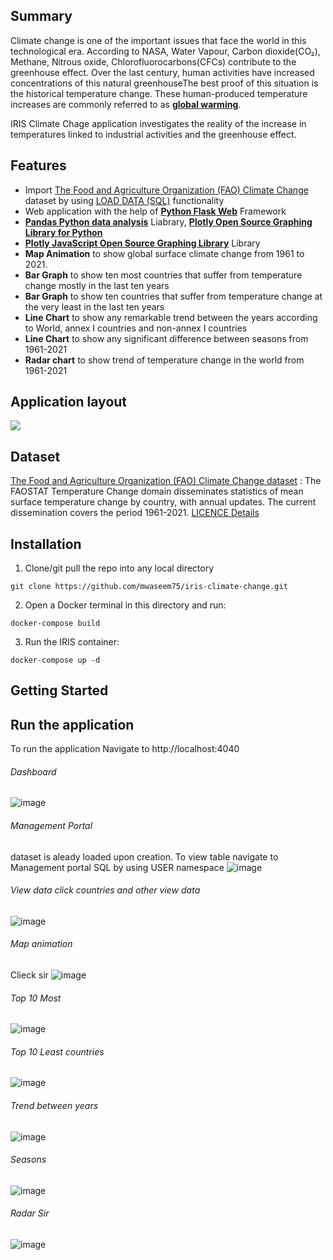 ## Summary
Climate change is one of the important issues that face the world in this technological era. According to NASA, Water Vapour, Carbon dioxide(CO₂), Methane, Nitrous oxide, Chlorofluorocarbons(CFCs) contribute to the greenhouse effect. Over the last century, human activities have increased concentrations of this natural greenhouseThe best proof of this situation is the historical temperature change. These human-produced temperature increases are commonly referred to as [**global warming**](https://climate.nasa.gov/resources/global-warming-vs-climate-change/).

IRIS Climate Chage application investigates the reality of the increase in temperatures linked to industrial activities and the greenhouse effect. 

## Features
* Import [The Food and Agriculture Organization (FAO) Climate Change](https://www.fao.org/faostat/en/#data/ET) dataset by using [LOAD DATA (SQL)](https://irisdocs.intersystems.com/iris20212/csp/docbook/DocBook.UI.Page.cls?KEY=RSQL_loaddata) functionality
* Web application with the help of [**Python Flask Web**](https://flask.palletsprojects.com/) Framework 
* [**Pandas Python data analysis**](https://pandas.pydata.org/) Liabrary, [**Plotly Open Source Graphing Library for Python**](https://plotly.com/python/)
* [**Plotly JavaScript Open Source Graphing Library**](https://plotly.com/javascript/) Library
* **Map Animation** to show global surface climate change from 1961 to 2021.
* **Bar Graph** to show ten most countries that suffer from temperature change mostly in the last ten years
* **Bar Graph** to show ten countries that suffer from temperature change at the very least in the last ten years
* **Line Chart** to show any remarkable trend between the years according to World, annex I countries and non-annex I countries
* **Line Chart** to show any significant difference between seasons from 1961-2021
* **Radar chart** to show trend of temperature change in the world from 1961-2021

## Application layout
![](https://github.com/mwaseem75/iris-climate-change/blob/main/IRIS_ClimateChange.gif)

## Dataset
[The Food and Agriculture Organization (FAO) Climate Change dataset](https://www.fao.org/faostat/en/#data/ET) : The FAOSTAT Temperature Change domain disseminates statistics of mean surface temperature change by country, with annual updates. The current dissemination covers the period 1961-2021. [LICENCE Details](https://www.fao.org/contact-us/terms/db-terms-of-use/en/)

## Installation
1. Clone/git pull the repo into any local directory

```
git clone https://github.com/mwaseem75/iris-climate-change.git
```

2. Open a Docker terminal in this directory and run:

```
docker-compose build
```

3. Run the IRIS container:

```
docker-compose up -d 
```
## Getting Started 
## Run the application
To run the application Navigate to http://localhost:4040 
###### Dashboard
![image](https://user-images.githubusercontent.com/18219467/177929434-f189f677-9d1e-4775-99af-d4a4106dda95.png)
###### Management Portal
dataset is aleady loaded upon creation. To view table navigate to Management portal SQL by using USER namespace
![image](https://user-images.githubusercontent.com/18219467/177931814-6a6ef4cf-ddce-442c-ab7a-d34c0a3609af.png)

###### View data click countries and other view data
![image](https://user-images.githubusercontent.com/18219467/177930218-f646aa94-0ad3-43a2-9b01-6a5d930fc810.png)
###### Map animation 
Clieck sir
![image](https://user-images.githubusercontent.com/18219467/177930483-afbc9660-c58d-4776-a84d-4a988445345a.png)
###### Top 10 Most
![image](https://user-images.githubusercontent.com/18219467/177930671-b461aa70-1440-4ae7-849d-e4ea9d7e20dc.png)
###### Top 10 Least countries
![image](https://user-images.githubusercontent.com/18219467/177930872-ccfebf05-f9fc-4627-a5be-1778e00f4af9.png)
###### Trend between years
![image](https://user-images.githubusercontent.com/18219467/177931087-719c8296-fba6-4819-9ceb-7c7e3dec4825.png)
###### Seasons
![image](https://user-images.githubusercontent.com/18219467/177931222-7c682568-96bf-4c5b-9964-17cdb4a97bc9.png)
###### Radar Sir
![image](https://user-images.githubusercontent.com/18219467/177931438-dc30a289-aa0b-4dcd-a59f-a47749d2b3f4.png)








